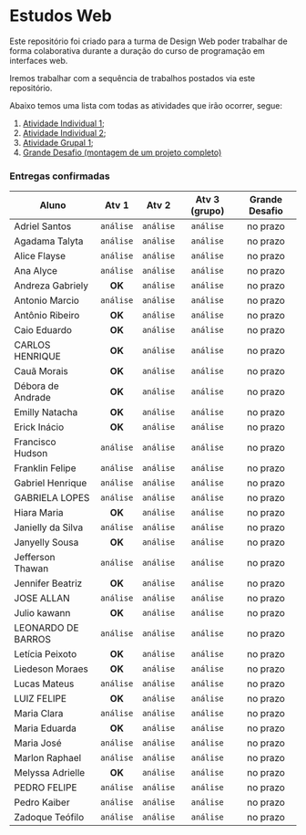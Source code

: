 # Estudos Web

Este repositório foi criado para a turma de Design Web poder trabalhar de forma colaborativa durante a duração do curso de programação em interfaces web.

Iremos trabalhar com a sequência de trabalhos postados via este repositório.

Abaixo temos uma lista com todas as atividades que irão ocorrer, segue:

1. [Atividade Individual 1](https://github.com/awescolar/estudos-web/issues/1);
2. [Atividade Individual 2](https://github.com/awescolar/estudos-web/issues/2);
3. [Atividade Grupal 1](https://github.com/awescolar/estudos-web/issues/3);
4. [Grande Desafio (montagem de um projeto completo)](https://github.com/awescolar/estudos-web/issues/6)


### Entregas confirmadas
| Aluno | Atv 1 | Atv 2 | Atv 3 (grupo) | Grande Desafio |
| ------------- |:----------:|:-----------:|:-------------:|:----------------:|
Adriel Santos | `análise` | `análise` | `análise` | no prazo |
Agadama Talyta | `análise` | `análise` | `análise` | no prazo |
Alice Flayse | `análise` | `análise` | `análise` | no prazo |
Ana Alyce | `análise` | `análise` | `análise` | no prazo |
Andreza Gabriely | **OK** | `análise` | `análise` | no prazo |
Antonio Marcio | `análise` | `análise` | `análise` | no prazo |
Antônio Ribeiro | **OK** | `análise` | `análise` | no prazo |
Caio Eduardo | **OK** | `análise` | `análise` | no prazo |
CARLOS HENRIQUE | **OK** | `análise` | `análise` | no prazo |
Cauã Morais | **OK** | `análise` | `análise` | no prazo |
Débora de Andrade | **OK** | `análise` | `análise` | no prazo |
Emilly Natacha | **OK** | `análise` | `análise` | no prazo |
Erick Inácio | **OK** | `análise` | `análise` | no prazo |
Francisco Hudson | `análise` | `análise` | `análise` | no prazo |
Franklin Felipe | `análise` | `análise` | `análise` | no prazo |
Gabriel Henrique | `análise` | `análise` | `análise` | no prazo |
GABRIELA LOPES | `análise` | `análise` | `análise` | no prazo |
Hiara Maria | **OK** | `análise` | `análise` | no prazo | no prazo |
Janielly da Silva | `análise` | `análise` | `análise` | no prazo |
Janyelly Sousa | **OK** | `análise` | `análise` | no prazo |
Jefferson Thawan | `análise` | `análise` | `análise` | no prazo |
Jennifer Beatriz | **OK** | `análise` | `análise` | no prazo |
JOSE ALLAN | `análise` | `análise` | `análise` | no prazo |
Julio kawann | **OK** | `análise` | `análise` | no prazo |
LEONARDO DE BARROS | `análise` | `análise` | `análise` | no prazo |
Letícia Peixoto | **OK** | `análise` | `análise` | no prazo |
Liedeson Moraes | **OK** | `análise` | `análise` | no prazo |
Lucas Mateus | `análise` | `análise` | `análise` | no prazo |
LUIZ FELIPE | **OK** | `análise` | `análise` | no prazo |
Maria Clara | `análise` | `análise` | `análise` | no prazo |
Maria Eduarda | **OK** | `análise` | `análise` | no prazo |
Maria José | `análise` | `análise` | `análise` | no prazo |
Marlon Raphael | `análise` | `análise` | `análise` | no prazo |
Melyssa Adrielle | **OK** | `análise` | `análise` | no prazo |
PEDRO FELIPE | `análise` | `análise` | `análise` | no prazo |
Pedro Kaiber | `análise` | `análise` | `análise` | no prazo |
Zadoque Teófilo | `análise` | `análise` | `análise` | no prazo |
